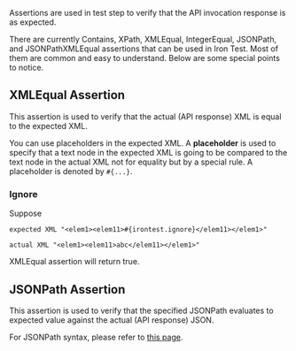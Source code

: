 Assertions are used in test step to verify that the API invocation response is as expected. 

There are currently Contains, XPath, XMLEqual, IntegerEqual, JSONPath, and JSONPathXMLEqual assertions that can be used in Iron Test. Most of them are common and easy to understand. Below are some special points to notice.

## XMLEqual Assertion
This assertion is used to verify that the actual (API response) XML is equal to the expected XML. 

You can use placeholders in the expected XML. A **placeholder** is used to specify that a text node in the expected XML is going to be compared to the text node in the actual XML not for equality but by a special rule. A placeholder is denoted by `#{...}`.
### Ignore
Suppose 

    expected XML "<elem1><elem11>#{irontest.ignore}</elem11></elem1>"

    actual XML "<elem1><elem11>abc</elem11></elem1>"

XMLEqual assertion will return true.

## JSONPath Assertion
This assertion is used to verify that the specified JSONPath evaluates to expected value against the actual (API response) JSON. 

For JSONPath syntax, please refer to [this page](https://github.com/jayway/JsonPath).